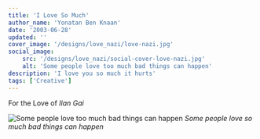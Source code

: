 ```yaml
---
title: 'I Love So Much'
author_name: 'Yonatan Ben Knaan'
date: '2003-06-28'
updated: ''
cover_image: '/designs/love_nazi/love-nazi.jpg'
social_image: 
    src: '/designs/love_nazi/social-cover-love-nazi.jpg'
    alt: 'Some people love too much bad things can happen'
description: 'I love you so much it hurts'
tags: ['Creative']
---
```


For the Love of _Ilan Gai_

![Some people love too much bad things can happen](/designs/love_nazi/love-nazi.svg)
*Some people love so much bad things can happen*











